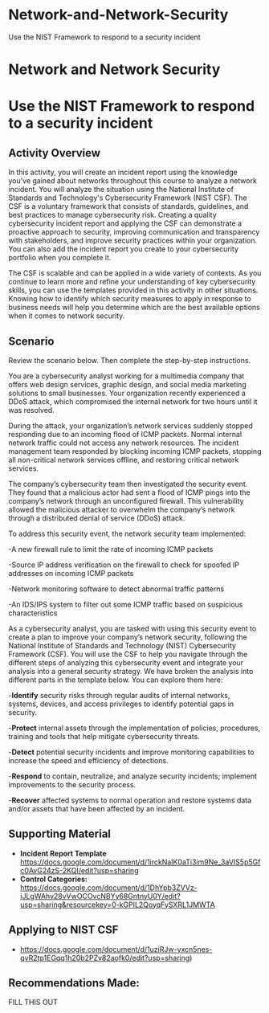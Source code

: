 # Network-and-Network-Security
Use the NIST Framework to respond to a security incident

# Network and Network Security

<h1>Use the NIST Framework to respond to a security incident</h1>

<h2>Activity Overview</h2>
In this activity, you will create an incident report using the knowledge you’ve gained about networks throughout this course to analyze a network incident. You will analyze the situation using the National Institute of Standards and Technology's Cybersecurity Framework (NIST CSF). The CSF is a voluntary framework that consists of standards, guidelines, and best practices to manage cybersecurity risk. Creating a quality cybersecurity incident report and applying the CSF can demonstrate a proactive approach to security, improving communication and transparency with stakeholders, and improve security practices within your organization. You can also add the incident report you create to your cybersecurity portfolio when  you complete it.

The CSF is scalable and can be applied in a wide variety of contexts. As you continue to learn more and refine your understanding of key cybersecurity skills, you can use the templates provided in this activity in other situations. Knowing how to identify which security measures to apply in response to business needs will help you determine which are the best available options when it comes to network security.

<h2>Scenario</h2>
Review the scenario below. Then complete the step-by-step instructions.

You are a cybersecurity analyst working for a multimedia company that offers web design services, graphic design, and social media marketing solutions to small businesses. Your organization recently experienced a DDoS attack, which compromised the internal network for two hours until it was resolved.

During the attack, your organization’s network services suddenly stopped responding due to an incoming flood of ICMP packets. Normal internal network traffic could not access any network resources. The incident management team responded by blocking incoming ICMP packets, stopping all non-critical network services offline, and restoring critical network services. 

The company’s cybersecurity team then investigated the security event. They found that a malicious actor had sent a flood of ICMP pings into the company’s network through an unconfigured firewall. This vulnerability allowed the malicious attacker to overwhelm the company’s network through a distributed denial of service (DDoS) attack. 

To address this security event, the network security team implemented: 

  -A new firewall rule to limit the rate of incoming ICMP packets

  -Source IP address verification on the firewall to check for spoofed IP addresses on incoming ICMP packets

  -Network monitoring software to detect abnormal traffic patterns

  -An IDS/IPS system to filter out some ICMP traffic based on suspicious characteristics

As a cybersecurity analyst, you are tasked with using this security event to create a plan to improve your company’s network security, following the National Institute of Standards and Technology (NIST) Cybersecurity Framework (CSF). You will use the CSF to help you navigate through the different steps of analyzing this cybersecurity event and integrate your analysis into a general security strategy. We have broken the analysis into different parts in the template below. You can explore them here:

  -**Identify** security risks through regular audits of internal networks, systems, devices, and access privileges to identify potential gaps in security. 

  -**Protect** internal assets through the implementation of policies, procedures, training and tools that help mitigate cybersecurity threats. 

  -**Detect** potential security incidents and improve monitoring capabilities to increase the speed and efficiency of detections. 

  -**Respond** to contain, neutralize, and analyze security incidents; implement improvements to the security process. 

  -**Recover** affected systems to normal operation and restore systems data and/or assets that have been affected by an incident. 
<br />


<h2>Supporting Material</h2>

- <b>Incident Report Template</b>
  https://docs.google.com/document/d/1irckNaIK0aTi3im9Ne_3aVIS5p5Gfc0AvG24zS-2KQI/edit?usp=sharing
- <b>Control Categories:</b>
  https://docs.google.com/document/d/1DhYpb3ZVVz-iJLgWAhv28vVwOCOvcNBYy68GntnyU0Y/edit?usp=sharing&resourcekey=0-kGPIL2QoyqFySXRL1JMWTA

<h2>Applying to NIST CSF</h2>

-  https://docs.google.com/document/d/1uziRJw-yxcn5nes-qvR2tp1EGqq1h20b2PZv82aofk0/edit?usp=sharing)

<h2>Recommendations Made: </h2>

FILL THIS OUT

